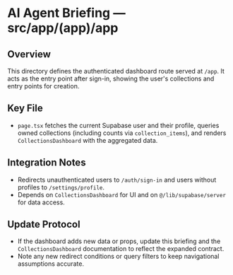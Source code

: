 # AI Agent Briefing — src/app/(app)/app

## Overview
This directory defines the authenticated dashboard route served at `/app`. It acts as the entry point after sign-in, showing the user's collections and entry points for creation.

## Key File
- `page.tsx` fetches the current Supabase user and their profile, queries owned collections (including counts via `collection_items`), and renders `CollectionsDashboard` with the aggregated data.

## Integration Notes
- Redirects unauthenticated users to `/auth/sign-in` and users without profiles to `/settings/profile`.
- Depends on `CollectionsDashboard` for UI and on `@/lib/supabase/server` for data access.

## Update Protocol
- If the dashboard adds new data or props, update this briefing and the `CollectionsDashboard` documentation to reflect the expanded contract.
- Note any new redirect conditions or query filters to keep navigational assumptions accurate.
